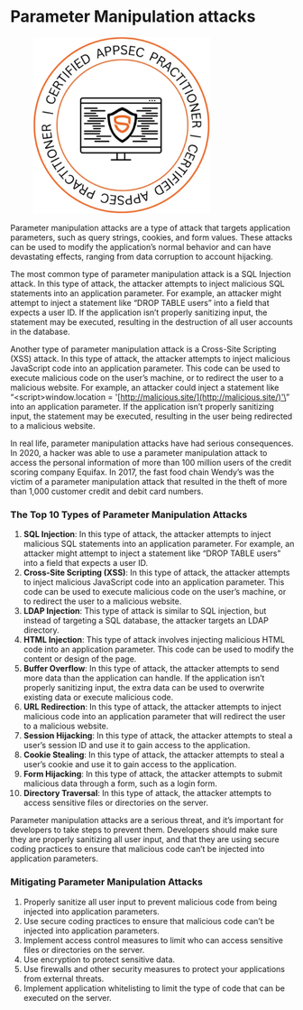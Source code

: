 # Parameter Manipulation attacks

<figure><img src=".gitbook/assets/image (14).png" alt="" width="314"><figcaption></figcaption></figure>



Parameter manipulation attacks are a type of attack that targets application parameters, such as query strings, cookies, and form values. These attacks can be used to modify the application’s normal behavior and can have devastating effects, ranging from data corruption to account hijacking.

The most common type of parameter manipulation attack is a SQL Injection attack. In this type of attack, the attacker attempts to inject malicious SQL statements into an application parameter. For example, an attacker might attempt to inject a statement like “DROP TABLE users” into a field that expects a user ID. If the application isn’t properly sanitizing input, the statement may be executed, resulting in the destruction of all user accounts in the database.

Another type of parameter manipulation attack is a Cross-Site Scripting (XSS) attack. In this type of attack, the attacker attempts to inject malicious JavaScript code into an application parameter. This code can be used to execute malicious code on the user’s machine, or to redirect the user to a malicious website. For example, an attacker could inject a statement like “\<script>window.location = '[http://malicious.site/](http://malicious.site/)'\</script>” into an application parameter. If the application isn’t properly sanitizing input, the statement may be executed, resulting in the user being redirected to a malicious website.

In real life, parameter manipulation attacks have had serious consequences. In 2020, a hacker was able to use a parameter manipulation attack to access the personal information of more than 100 million users of the credit scoring company Equifax. In 2017, the fast food chain Wendy’s was the victim of a parameter manipulation attack that resulted in the theft of more than 1,000 customer credit and debit card numbers.

### **The Top 10 Types of Parameter Manipulation Attacks**

1. **SQL Injection**: In this type of attack, the attacker attempts to inject malicious SQL statements into an application parameter. For example, an attacker might attempt to inject a statement like “DROP TABLE users” into a field that expects a user ID.
2. **Cross-Site Scripting (XSS)**: In this type of attack, the attacker attempts to inject malicious JavaScript code into an application parameter. This code can be used to execute malicious code on the user’s machine, or to redirect the user to a malicious website.
3. **LDAP Injection**: This type of attack is similar to SQL injection, but instead of targeting a SQL database, the attacker targets an LDAP directory.
4. **HTML Injection**: This type of attack involves injecting malicious HTML code into an application parameter. This code can be used to modify the content or design of the page.
5. **Buffer Overflow**: In this type of attack, the attacker attempts to send more data than the application can handle. If the application isn’t properly sanitizing input, the extra data can be used to overwrite existing data or execute malicious code.
6. **URL Redirection**: In this type of attack, the attacker attempts to inject malicious code into an application parameter that will redirect the user to a malicious website.
7. **Session Hijacking**: In this type of attack, the attacker attempts to steal a user’s session ID and use it to gain access to the application.
8. **Cookie Stealing**: In this type of attack, the attacker attempts to steal a user’s cookie and use it to gain access to the application.
9. **Form Hijacking**: In this type of attack, the attacker attempts to submit malicious data through a form, such as a login form.
10. **Directory Traversal**: In this type of attack, the attacker attempts to access sensitive files or directories on the server.

Parameter manipulation attacks are a serious threat, and it’s important for developers to take steps to prevent them. Developers should make sure they are properly sanitizing all user input, and that they are using secure coding practices to ensure that malicious code can’t be injected into application parameters.

### **Mitigating Parameter Manipulation Attacks**

1. Properly sanitize all user input to prevent malicious code from being injected into application parameters.
2. Use secure coding practices to ensure that malicious code can’t be injected into application parameters.
3. Implement access control measures to limit who can access sensitive files or directories on the server.
4. Use encryption to protect sensitive data.
5. Use firewalls and other security measures to protect your applications from external threats.
6. Implement application whitelisting to limit the type of code that can be executed on the server.
